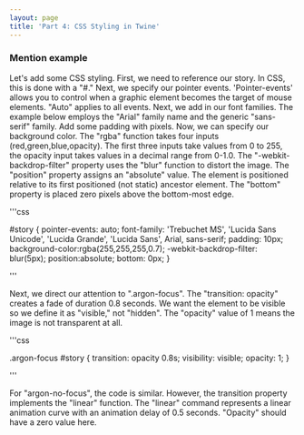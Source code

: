 ```yaml
---
layout: page
title: 'Part 4: CSS Styling in Twine'
---
```



### Mention example


Let's add some CSS styling. First, we need to reference our story. In CSS, this is done with a "#." Next, we specify our pointer events. 'Pointer-events' allows you to control when a graphic element becomes the target of mouse elements. "Auto" applies to all events. Next, we add in our font families. The example below employs the "Arial" family name and the generic "sans-serif" family. Add some padding with pixels. Now, we can specify our background color. The "rgba" function takes four inputs (red,green,blue,opacity). The first three inputs take values from 0 to 255, the opacity input takes values in a decimal range from 0-1.0. The "-webkit-backdrop-filter" property uses the "blur" function to distort the image. The "position" property assigns an "absolute" value. The element is positioned relative to its first positioned (not static) ancestor element. The "bottom" property is placed zero pixels above the bottom-most edge. 

'''css

#story {
  pointer-events: auto;
  font-family: 'Trebuchet MS', 'Lucida Sans Unicode', 'Lucida Grande', 'Lucida Sans', Arial, sans-serif;
  padding: 10px;
  background-color:rgba(255,255,255,0.7);
  -webkit-backdrop-filter: blur(5px);
  position:absolute;
  bottom: 0px;
}

'''

Next, we direct our attention to ".argon-focus". The "transition: opacity" creates a fade of duration 0.8 seconds. We want the element to be visible so we define it as "visible," not "hidden". The "opacity" value of 1 means the image is not transparent at all. 

'''css 

.argon-focus #story {
  transition: opacity 0.8s;
  visibility: visible;
  opacity: 1; 
}

'''

For "argon-no-focus", the code is similar. However, the transition property implements the "linear" function. The "linear" command represents a linear animation curve with an animation delay of 0.5 seconds. "Opacity" should have a zero value here.  